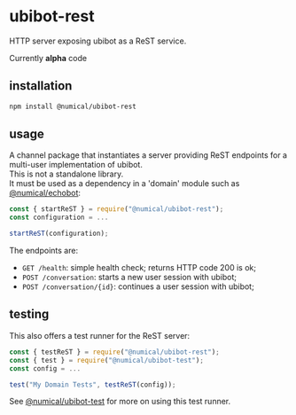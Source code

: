 # ubibot-rest
HTTP server exposing ubibot as a ReST service.

Currently **alpha** code 

## installation
```bash
npm install @numical/ubibot-rest
```

## usage
A channel package that instantiates a server providing ReST endpoints for a multi-user implementation of ubibot.  
This is not a standalone library.  
It must be used as a dependency in a 'domain' module such as [@numical/echobot](../echobot/README.md):
```javascript
const { startReST } = require("@numical/ubibot-rest");
const configuration = ...

startReST(configuration);
```
The endpoints are:
* ```GET /health```: simple health check; returns HTTP code 200 is ok;
* ```POST /conversation```: starts a new user session with ubibot;
* ```POST /conversation/{id}```: continues a user session with ubibot;

## testing
This also offers a test runner for the ReST server:
```javascript
const { testReST } = require("@numical/ubibot-rest");
const { test } = require("@numical/ubibot-test");
const config = ...

test("My Domain Tests", testReST(config));

```
See [@numical/ubibot-test](../ubibot-test/README.md) for more on using this test runner.
